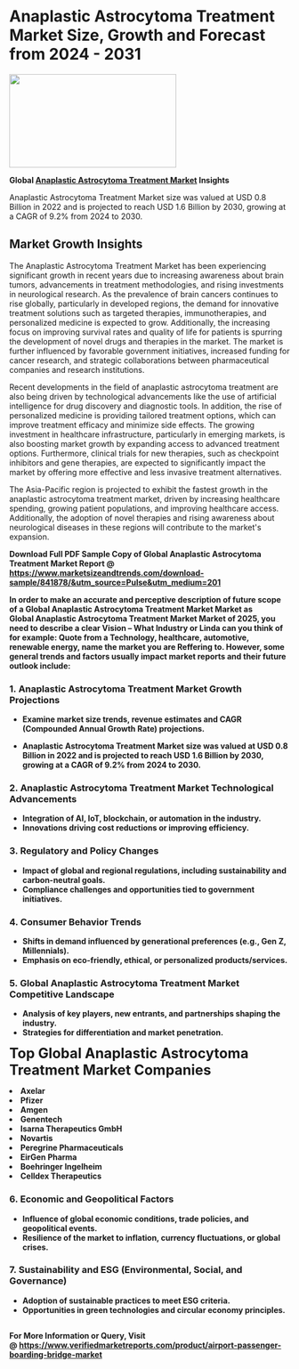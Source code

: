 <H1>Anaplastic Astrocytoma Treatment Market Size, Growth and Forecast from 2024 - 2031</H1><img class="aligncenter size-medium wp-image-584254" src="https://thirdeyenews.in/wp-content/uploads/2024/09/Global-Market-Research-300x168.jpeg" alt="" width="300" height="168" /><p><strong>Global&nbsp;<a href="https://www.marketsizeandtrends.com/download-sample/841878/&amp;utm_source=Pulse&amp;utm_medium=201">Anaplastic Astrocytoma Treatment Market</a> Insights</strong></p><p>Anaplastic Astrocytoma Treatment Market size was valued at USD 0.8 Billion in 2022 and is projected to reach USD 1.6 Billion by 2030, growing at a CAGR of 9.2% from 2024 to 2030.</p><p><h2>Market Growth Insights</h2> <p>The Anaplastic Astrocytoma Treatment Market has been experiencing significant growth in recent years due to increasing awareness about brain tumors, advancements in treatment methodologies, and rising investments in neurological research. As the prevalence of brain cancers continues to rise globally, particularly in developed regions, the demand for innovative treatment solutions such as targeted therapies, immunotherapies, and personalized medicine is expected to grow. Additionally, the increasing focus on improving survival rates and quality of life for patients is spurring the development of novel drugs and therapies in the market. The market is further influenced by favorable government initiatives, increased funding for cancer research, and strategic collaborations between pharmaceutical companies and research institutions.</p> <p><strong></strong></p> <p>Recent developments in the field of anaplastic astrocytoma treatment are also being driven by technological advancements like the use of artificial intelligence for drug discovery and diagnostic tools. In addition, the rise of personalized medicine is providing tailored treatment options, which can improve treatment efficacy and minimize side effects. The growing investment in healthcare infrastructure, particularly in emerging markets, is also boosting market growth by expanding access to advanced treatment options. Furthermore, clinical trials for new therapies, such as checkpoint inhibitors and gene therapies, are expected to significantly impact the market by offering more effective and less invasive treatment alternatives.</p> <p>The Asia-Pacific region is projected to exhibit the fastest growth in the anaplastic astrocytoma treatment market, driven by increasing healthcare spending, growing patient populations, and improving healthcare access. Additionally, the adoption of novel therapies and rising awareness about neurological diseases in these regions will contribute to the market's expansion.</p> <p><strong></p><p><span class=""><strong>Download Full PDF Sample Copy of Global Anaplastic Astrocytoma Treatment Market Report</strong> @ <a href="https://www.marketsizeandtrends.com/download-sample/841878/&amp;utm_source=Pulse&amp;utm_medium=201" target="_blank">https://www.marketsizeandtrends.com/download-sample/841878/&amp;utm_source=Pulse&amp;utm_medium=201</a></span></p><p>In order to make an accurate and perceptive description of future scope of a Global&nbsp;Anaplastic Astrocytoma Treatment Market Market as Global&nbsp;Anaplastic Astrocytoma Treatment Market Market of 2025, you need to describe a clear Vision &ndash; What Industry or Linda can you think of for example: Quote from a Technology, healthcare, automotive, renewable energy, name the market you are Reffering to. However, some general trends and factors usually impact market reports and their future outlook include:</p><h3>1.&nbsp;<strong>Anaplastic Astrocytoma Treatment Market Growth Projections</strong></h3><ul><li>Examine market size trends, revenue estimates and CAGR (Compounded Annual Growth Rate) projections.</li><li><p>Anaplastic Astrocytoma Treatment Market size was valued at USD 0.8 Billion in 2022 and is projected to reach USD 1.6 Billion by 2030, growing at a CAGR of 9.2% from 2024 to 2030.</p></li></ul><h3>2.&nbsp;<strong>Anaplastic Astrocytoma Treatment Market Technological Advancements</strong></h3><ul><li>Integration of AI, IoT, blockchain, or automation in the industry.</li><li>Innovations driving cost reductions or improving efficiency.</li></ul><h3>3.&nbsp;<strong>Regulatory and Policy Changes</strong></h3><ul><li>Impact of global and regional regulations, including sustainability and carbon-neutral goals.</li><li>Compliance challenges and opportunities tied to government initiatives.</li></ul><h3>4.&nbsp;<strong>Consumer Behavior Trends</strong></h3><ul><li>Shifts in demand influenced by generational preferences (e.g., Gen Z, Millennials).</li><li>Emphasis on eco-friendly, ethical, or personalized products/services.</li></ul><h3>5.&nbsp;<strong>Global Anaplastic Astrocytoma Treatment Market Competitive Landscape</strong></h3><ul><li>Analysis of key players, new entrants, and partnerships shaping the industry.</li><li>Strategies for differentiation and market penetration.</li></ul><p data-pm-slice="1 1 []"><span style="color: inherit; font-family: inherit; font-size: 25px;">Top Global Anaplastic Astrocytoma Treatment Market Companies</span></p><div class="" data-test-id=""><p><li>Axelar</li><li> Pfizer</li><li> Amgen</li><li> Genentech</li><li> Isarna Therapeutics GmbH</li><li> Novartis</li><li> Peregrine Pharmaceuticals</li><li> EirGen Pharma</li><li> Boehringer Ingelheim</li><li> Celldex Therapeutics</li></p></div><h3>6.&nbsp;<strong>Economic and Geopolitical Factors</strong></h3><ul><li>Influence of global economic conditions, trade policies, and geopolitical events.</li><li>Resilience of the market to inflation, currency fluctuations, or global crises.</li></ul><h3>7.&nbsp;<strong>Sustainability and ESG (Environmental, Social, and Governance)</strong></h3><ul><li>Adoption of sustainable practices to meet ESG criteria.</li><li>Opportunities in green technologies and circular economy principles.</li></ul><h2><strong style="font-size: 14px;">For More Information or Query, Visit @&nbsp;</strong><a style="background-color: #ffffff; font-size: 14px;" href="https://www.marketsizeandtrends.com/report/anaplastic-astrocytoma-treatment-market/" target="_blank">https://www.verifiedmarketreports.com/product/airport-passenger-boarding-bridge-market</a></h2>
